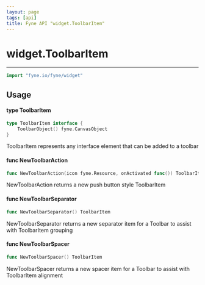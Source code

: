 ```yaml
---
layout: page
tags: [api]
title: Fyne API "widget.ToolbarItem"
---
```


# widget.ToolbarItem
---
```go
import "fyne.io/fyne/widget"
```

## Usage

#### type ToolbarItem

```go
type ToolbarItem interface {
	ToolbarObject() fyne.CanvasObject
}
```

ToolbarItem represents any interface element that can be added to a toolbar

#### func  NewToolbarAction

```go
func NewToolbarAction(icon fyne.Resource, onActivated func()) ToolbarItem
```
NewToolbarAction returns a new push button style ToolbarItem

#### func  NewToolbarSeparator

```go
func NewToolbarSeparator() ToolbarItem
```
NewToolbarSeparator returns a new separator item for a Toolbar to assist with ToolbarItem grouping

#### func  NewToolbarSpacer

```go
func NewToolbarSpacer() ToolbarItem
```
NewToolbarSpacer returns a new spacer item for a Toolbar to assist with ToolbarItem alignment
